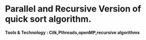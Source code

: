 # Parallel and Recursive Version of quick sort algorithm.
**Tools & Technology : Cilk,Pthreads,openMP,recursive algorithms**
